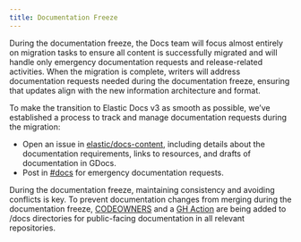 ```yaml
---
title: Documentation Freeze
---
```


During the documentation freeze, the Docs team will focus almost entirely on migration tasks to ensure all content is successfully migrated and will handle only emergency documentation requests and release-related activities. When the migration is complete, writers will address documentation requests needed during the documentation freeze, ensuring that updates align with the new information architecture and format.

To make the transition to Elastic Docs v3 as smooth as possible, we’ve established a process to track and manage documentation requests during the migration:

* Open an issue in [elastic/docs-content](https://github.com/elastic/docs-content/issues), including details about the documentation requirements, links to resources, and drafts of documentation in GDocs.
* Post in [#docs](https://elastic.slack.com/archives/C0JF80CJZ) for emergency documentation requests.

During the documentation freeze, maintaining consistency and avoiding conflicts is key. To prevent documentation changes from merging during the documentation freeze, [CODEOWNERS](./codeowner.md) and a [GH Action](./gh-action.md) are being added to /docs directories for public-facing documentation in all relevant repositories.